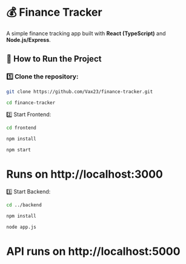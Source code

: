 # 💰 Finance Tracker

A simple finance tracking app built with **React (TypeScript)** and **Node.js/Express**.

## 🚀 How to Run the Project

### 1️⃣ Clone the repository:
```bash
git clone https://github.com/Vax23/finance-tracker.git
```
```bash
cd finance-tracker
```

2️⃣ Start Frontend:
```bash
cd frontend
```
```bash
npm install
```
```bash
npm start
```
# Runs on http://localhost:3000

3️⃣ Start Backend:
```bash
cd ../backend
```
```bash
npm install
```
```bash
node app.js
```
# API runs on http://localhost:5000
